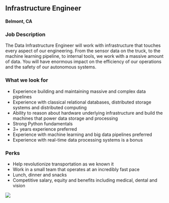 ## Infrastructure Engineer
#### Belmont, CA

### Job Description
The Data Infrastructure Engineer will work with infrastructure that touches every aspect of our engineering. From the sensor data on the truck, to the machine learning pipeline, to internal tools, we work with a massive amount of data. You will have enormous impact on the efficiency of our operations and the safety of our autonomous systems.

### What we look for
+ Experience building and maintaining massive and complex data pipelines
+ Experience with classical relational databases, distributed storage systems and distributed computing
+ Ability to reason about hardware underlying infrastructure and build the machines that power data storage and processing
+ Strong Python fundamentals
+ 3+ years experience preferred
+ Experience with machine learning and big data pipelines preferred
+ Experience with real-time data processing systems is a bonus

### Perks
+ Help revolutionize transportation as we known it
+ Work in a small team that operates at an incredibly fast pace
+ Lunch, dinner and snacks
+ Competitive salary, equity and benefits including medical, dental and vision



[<img src='https://dabuttonfactory.com/button.png?t=Apply&f=Calibri-Bold&ts=24&tc=fff&tshs=1&tshc=000&hp=20&vp=8&c=5&bgt=gradient&bgc=3d85c6&ebgc=073763'>](https://letsrockit.co/users/auth/github?job_id=rw1iyxjrieryaxzl-infrastructure-engineer)
